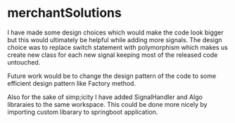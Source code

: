# merchantSolutions

I have made some design choices which would make the code look bigger but this would ultimately be helpful while adding more signals.
The design choice was to replace switch statement with polymorphism which makes us create new class for each new signal keeping most of the released code untouched.

Future work would be to change the design pattern of the code to some efficient design pattern like Factory method.

Also for the sake of simp;icity I have added SignalHandler and Algo libraraies to the same workspace. This could be done more nicely by importing custom libarary to springboot application.
